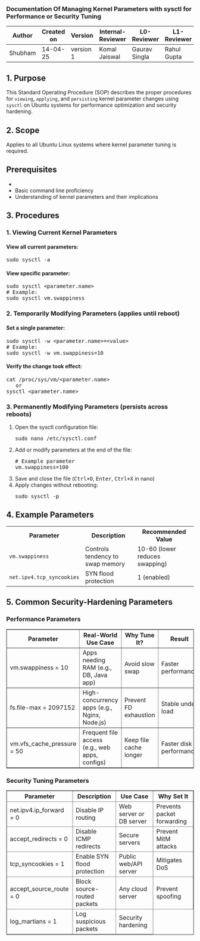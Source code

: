 <div align="left">
  
  <h3>Documentation Of Managing Kernel Parameters with sysctl for Performance or Security Tuning</h3>
</div>

<table>
  <thead>
    <tr>
      <th>Author</th>
      <th>Created on</th>
      <th>Version</th>
      <th>Internal-Reviewer</th>
      <th>L0-Reviewer</th>
      <th>L1-Reviewer</th>
      <th>L2-Reviewer</th>
    </tr>
  </thead>
  <tbody>
    <tr>
      <td>Shubham</td>
      <td>14-04-25</td>
      <td>version 1</td>
      <td>Komal Jaiswal</td>
      <td>Gaurav Singla</td>
      <td>Rahul Gupta</td>
      <td>Mahesh Kumar</td>
    </tr>
  </tbody>
</table>



<h2>1. Purpose</h2>
<p>This Standard Operating Procedure (SOP) describes the proper procedures for <code>viewing</code>, <code>applying</code>, and <code>persisting</code> kernel parameter changes using <code>sysctl</code> on Ubuntu systems for performance optimization and security hardening.</p>

<h2>2. Scope</h2>
<p>Applies to all Ubuntu Linux systems where kernel parameter tuning is required.</p>

<h2> Prerequisites</h2>
<ul>
  <li><Administrative/sudo privileges</li>
  <li>Basic command line proficiency</li>
  <li>Understanding of kernel parameters and their implications</li>
</ul>

<h2>3. Procedures</h2>

<h3>1. Viewing Current Kernel Parameters</h3>

<h4>View all current parameters:</h4>
<div class="highlight highlight-source-shell">
<pre>sudo sysctl -a</pre>
</div>

<h4>View specific parameter:</h4>
<div class="highlight highlight-source-shell">
<pre>sudo sysctl &lt;parameter.name&gt;
# Example:
sudo sysctl vm.swappiness</pre>
</div>

<h3>2. Temporarily Modifying Parameters (applies until reboot)</h3>

<h4>Set a single parameter:</h4>
<div class="highlight highlight-source-shell">
<pre>sudo sysctl -w &lt;parameter.name&gt;=&lt;value&gt;
# Example:
sudo sysctl -w vm.swappiness=10</pre>
</div>

<h4>Verify the change took effect:</h4>
<div class="highlight highlight-source-shell">
<pre>cat /proc/sys/vm/&lt;parameter.name&gt;
   or 
sysctl &lt;parameter.name&gt;</pre>
</div>

<h3>3. Permanently Modifying Parameters (persists across reboots)</h3>

<ol>
  <li>Open the sysctl configuration file:
    <div class="highlight highlight-source-shell">
    <pre>sudo nano /etc/sysctl.conf</pre>
    </div>
  </li>
  
  <li>Add or modify parameters at the end of the file:
    <div class="highlight highlight-source-shell">
    <pre># Example parameter
vm.swappiness=100</pre>
    </div>
  </li>
  
  <li>Save and close the file (<kbd>Ctrl+O</kbd>, <kbd>Enter</kbd>, <kbd>Ctrl+X</kbd> in nano)</li>
  
  <li>Apply changes without rebooting:
    <div class="highlight highlight-source-shell">
    <pre>sudo sysctl -p</pre>
    </div>
  </li>
</ol>

<h2>4. Example Parameters</h2>
<table>
  <tr>
    <th>Parameter</th>
    <th>Description</th>
    <th>Recommended Value</th>
  </tr>
  <tr>
    <td><code>vm.swappiness</code></td>
    <td>Controls tendency to swap memory</td>
    <td>10-60 (lower reduces swapping)</td>
  </tr>
  <tr>
    <td><code>net.ipv4.tcp_syncookies</code></td>
    <td>SYN flood protection</td>
    <td>1 (enabled)</td>
  </tr>
</table>

<h2>5. Common Security-Hardening Parameters</h2>

<h3>Performance Parameters</h3>
<table border="1" cellpadding="5" cellspacing="0">
  <thead>
    <tr>
      <th>Parameter</th>
      <th>Real-World Use Case</th>
      <th>Why Tune It?</th>
      <th>Result</th>
    </tr>
  </thead>
  <tbody>
    <tr>
      <td>vm.swappiness = 10</td>
      <td>Apps needing RAM (e.g., DB, Java app)</td>
      <td>Avoid slow swap</td>
      <td>Faster performance</td>
    </tr>
    <tr>
      <td>fs.file-max = 2097152</td>
      <td>High-concurrency apps (e.g., Nginx, Node.js)</td>
      <td>Prevent FD exhaustion</td>
      <td>Stable under load</td>
    </tr>
    <tr>
      <td>vm.vfs_cache_pressure = 50</td>
      <td>Frequent file access (e.g., web apps, configs)</td>
      <td>Keep file cache longer</td>
      <td>Faster disk performance</td>
    </tr>
  </tbody>
</table>

<h3>Security Tuning Parameters</h3>
<table border="1" cellpadding="5" cellspacing="0">
  <thead>
    <tr>
      <th>Parameter</th>
      <th>Description</th>
      <th>Use Case</th>
      <th>Why Set It</th>
    <tr>
      <td>net.ipv4.ip_forward = 0</td>
      <td>Disable IP routing</td>
      <td>Web server or DB server</td>
      <td>Prevents packet forwarding</td>
    </tr>
    <tr>
      <td>accept_redirects = 0</td>
      <td>Disable ICMP redirects</td>
      <td>Secure servers</td>
      <td>Prevent MitM attacks</td>
    </tr>
    <tr>
      <td>tcp_syncookies = 1</td>
      <td>Enable SYN flood protection</td>
      <td>Public web/API server</td>
      <td>Mitigates DoS</td>
    </tr>
    <tr>
      <td>accept_source_route = 0</td>
      <td>Block source-routed packets</td>
      <td>Any cloud server</td>
      <td>Prevent spoofing</td>
    </tr>
    <tr>
      <td>log_martians = 1</td>
      <td>Log suspicious packets</td>
      <td>Security hardening</td>
        </tr>
  </thead>
  <tbody>
      
 



